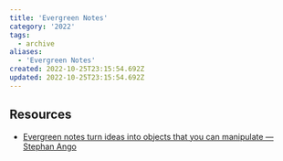 ```yaml
---
title: 'Evergreen Notes'
category: '2022'
tags:
  - archive
aliases:
  - 'Evergreen Notes'
created: 2022-10-25T23:15:54.692Z
updated: 2022-10-25T23:15:54.692Z
---
```


## Resources

- [Evergreen notes turn ideas into objects that you can manipulate — Stephan Ango](https://stephanango.com/evergreen-notes)